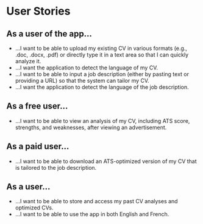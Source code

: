 # User Stories

## As a user of the app...

* ...I want to be able to upload my existing CV in various formats (e.g., .doc, .docx, .pdf) or directly type it in a text area so that I can quickly analyze it.
* ...I want the application to detect the language of my CV.
* ...I want to be able to input a job description (either by pasting text or providing a URL) so that the system can tailor my CV.
* ...I want the application to detect the language of the job description.

## As a free user...

* ...I want to be able to view an analysis of my CV, including ATS score, strengths, and weaknesses, after viewing an advertisement.

## As a paid user...

* ...I want to be able to download an ATS-optimized version of my CV that is tailored to the job description.

## As a user...

* ...I want to be able to store and access my past CV analyses and optimized CVs.
* ...I want to be able to use the app in both English and French.